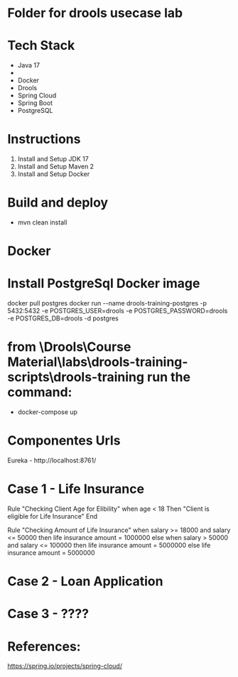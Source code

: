 # **Folder for drools usecase lab**

# Tech Stack
- Java 17
- 
- Docker
- Drools
- Spring Cloud
- Spring Boot
- PostgreSQL

# Instructions
1. Install and Setup JDK 17
2. Install and Setup Maven 2
3. Install and Setup Docker


# Build and deploy
- mvn clean install

# Docker

# Install PostgreSql Docker image
docker pull postgres
docker run --name drools-training-postgres -p 5432:5432 -e POSTGRES_USER=drools -e POSTGRES_PASSWORD=drools -e POSTGRES_DB=drools -d postgres

# from \Drools\Course Material\labs\drools-training-scripts\drools-training run the command:
- docker-compose up

# Componentes Urls
Eureka - http://localhost:8761/

# Case 1 - Life Insurance
 Rule "Checking Client Age for Elibility"
  when age < 18
  Then "Client is eligible for Life Insurance"
  End

Rule "Checking Amount of Life Insurance"
when salary >= 18000 and salary <= 50000
then life insurance amount = 1000000
else
when salary > 50000 and salary <= 100000
then life insurance amount = 5000000
else
life insurance amount = 5000000
# Case 2 - Loan Application
# Case 3 - ????

# References:
https://spring.io/projects/spring-cloud/
